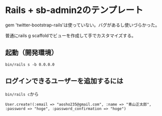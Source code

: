 # Rails + sb-admin2のテンプレート

gem 'twitter-bootstrap-rails'は使っていない。バグがあるし使いづらかった。

普通にrails g scaffoldでビューを作成して手でカスタマイズする。



## 起動（開発環境）

```
bin/rails s -b 0.0.0.0
```

## ログインできるユーザーを追加するには

`bin/rails c`から

```
User.create!(:email => "aosho235@gmail.com", :name => "青山正太郎", :password => "hoge", :password_confirmation => "hoge")
```


